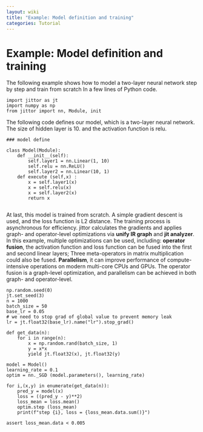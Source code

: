 ```yaml
---
layout: wiki
title: "Example: Model definition and training"
categories: Tutorial
---
```


# Example: Model definition and training
The following example shows how to model a two-layer neural network step by step and train from scratch In a few lines of Python code.

```
import jittor as jt
import numpy as np
from jittor import nn, Module, init

```

The following code defines our model, which is a two-layer neural network. The size of hidden layer is 10. and the activation function is relu.

```
### model define

class Model(Module):
    def __init__(self):
        self.layer1 = nn.Linear(1, 10)
        self.relu = nn.ReLU()
        self.layer2 = nn.Linear(10, 1)
    def execute (self,x) :
        x = self.layer1(x)
        x = self.relu(x)
        x = self.layer2(x)
        return x


```

At last, this model is trained from scratch. A simple gradient descent is used, and the loss function is L2 distance. The training process is asynchronous for efficiency. jittor calculates the gradients and applies graph- and operator-level optimizations via **unify IR graph** and **jit analyzer**.
In this example, multiple optimizations can be used, including: **operator fusion**, the activation function and loss function can be fused into the first and second linear layers; Three meta-operators in matrix multiplication could also be fused. **Parallelism**, it can improve performance of compute-intensive operations on modern multi-core CPUs and GPUs. The operator fusion is a graph-level optimization, and parallelism can be achieved in both graph- and operator-level.

```
np.random.seed(0)
jt.set_seed(3)
n = 1000
batch_size = 50
base_lr = 0.05
# we need to stop grad of global value to prevent memory leak
lr = jt.float32(base_lr).name("lr").stop_grad()

def get_data(n):
    for i in range(n):
        x = np.random.rand(batch_size, 1)
        y = x*x
        yield jt.float32(x), jt.float32(y)

model = Model()
learning_rate = 0.1
optim = nn._SGD (model.parameters(), learning_rate)

for i,(x,y) in enumerate(get_data(n)):
    pred_y = model(x)
    loss = ((pred_y - y)**2)
    loss_mean = loss.mean()
    optim.step (loss_mean)
    print(f"step {i}, loss = {loss_mean.data.sum()}")

assert loss_mean.data < 0.005
```
